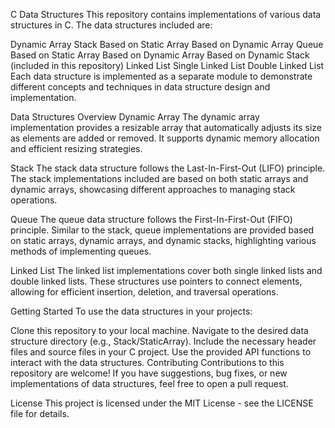 C Data Structures
This repository contains implementations of various data structures in C. The data structures included are:

Dynamic Array
Stack
Based on Static Array
Based on Dynamic Array
Queue
Based on Static Array
Based on Dynamic Array
Based on Dynamic Stack (included in this repository)
Linked List
Single Linked List
Double Linked List
Each data structure is implemented as a separate module to demonstrate different concepts and techniques in data structure design and implementation.

Data Structures Overview
Dynamic Array
The dynamic array implementation provides a resizable array that automatically adjusts its size as elements are added or removed. It supports dynamic memory allocation and efficient resizing strategies.

Stack
The stack data structure follows the Last-In-First-Out (LIFO) principle. The stack implementations included are based on both static arrays and dynamic arrays, showcasing different approaches to managing stack operations.

Queue
The queue data structure follows the First-In-First-Out (FIFO) principle. Similar to the stack, queue implementations are provided based on static arrays, dynamic arrays, and dynamic stacks, highlighting various methods of implementing queues.

Linked List
The linked list implementations cover both single linked lists and double linked lists. These structures use pointers to connect elements, allowing for efficient insertion, deletion, and traversal operations.

Getting Started
To use the data structures in your projects:

Clone this repository to your local machine.
Navigate to the desired data structure directory (e.g., Stack/StaticArray).
Include the necessary header files and source files in your C project.
Use the provided API functions to interact with the data structures.
Contributing
Contributions to this repository are welcome! If you have suggestions, bug fixes, or new implementations of data structures, feel free to open a pull request.

License
This project is licensed under the MIT License - see the LICENSE file for details.
